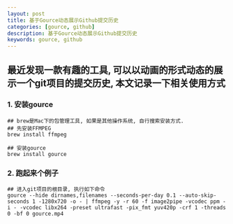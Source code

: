 ```yaml
---
layout: post  
title: 基于Gource动态展示Github提交历史  
categories: [gource, github]  
description: 基于Gource动态展示Github提交历史  
keywords: gource, github  
---
```


## 最近发现一款有趣的工具, 可以以动画的形式动态的展示一个git项目的提交历史, 本文记录一下相关使用方式

### 1. 安装gource
```
## brew是Mac下的包管理工具, 如果是其他操作系统, 自行搜索安装方式.
## 先安装FFMPEG
brew install ffmpeg

## 安装gource
brew install gource
```

### 2. 跑起来个例子
```
## 进入git项目的根目录, 执行如下命令
gource --hide dirnames,filenames --seconds-per-day 0.1 --auto-skip-seconds 1 -1280x720 -o - | ffmpeg -y -r 60 -f image2pipe -vcodec ppm -i - -vcodec libx264 -preset ultrafast -pix_fmt yuv420p -crf 1 -threads 0 -bf 0 gource.mp4
```